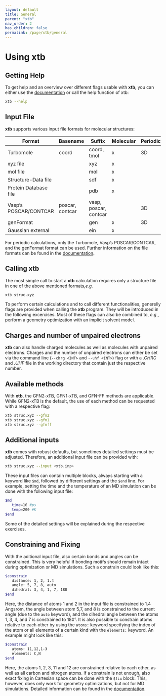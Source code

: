 ```yaml
---
layout: default
title: General
parent: "xtb"
nav_order: 2
has_children: false
permalink: /page/xtb/general
---
```


# Using **xtb**

## Getting Help
To get help and an overview over different flags usable with **xtb**, you can either use the [documentation](https://xtb-docs.readthedocs.io/en/latest/index.html) or call the help function of xtb:

```bash
xtb --help
```

## Input File

**xtb** supports various input file formats for molecular structures:

| Format                  | Basename           | Suffix               | Molecular | Periodic |
|-------------------------|--------------------|----------------------|-----------|----------|
| Turbomole              | coord              | coord, tmol         | x         | 3D       |
| xyz file              |                    | xyz                  | x         |          |
| mol file              |                    | mol                  | x         |          |
| Structure-Data file    |                    | sdf                  | x         |          |
| Protein Database file  |                    | pdb                  | x         |          |
| Vasp’s POSCAR/CONTCAR  | poscar, contcar    | vasp, poscar, contcar |          | 3D       |
| genFormat             |                    | gen                  | x         | 3D       |
| Gaussian external     |                    | ein                  | x         |          |

For periodic calculations, only the Turbomole, Vasp’s POSCAR/CONTCAR, and the genFormat format can be used.
Further information on the file formats can be found in the [documentation](https://xtb-docs.readthedocs.io/en/latest/geometry.html).

## Calling xtb
The most simple call to start a **xtb** calculation requires only a structure file in one of the above mentioned formats,*e.g.*

```bash
xtb struc.xyz
```

To perform certain calculations and to call different functionalities, generelly flags are provided when calling the **xtb** program. They will be introduced in the following excercises. Most of these flags can also be combined to, *e.g.*, perform a geometry optimization with an implicit solvent model.

## Charges and number of unpaired electrons
**xtb** can also handle charged molecules as well as molecules with unpaired electrons. Charges and the number of unpaired electrons can either be set via the command line (`--chrg <INT>` and `--uhf <INT>`) flag or with a *.CHRG* and *.UHF* file in the working directory that contain just the respective number.

## Available methods
With **xtb**, the GFN2-xTB, GFN1-xTB, and GFN-FF methods are applicable. While GFN2-xTB is the default, the use of each method can be requested with a respective flag:

```bash
xtb struc.xyz --gfn2
xtb struc.xyz --gfn1
xtb struc.xyz --gfnff
```

## Additional inputs
**xtb** comes with robust defaults, but sometimes detailed settings must be adjusted. Therefore, an additional input file can be provided with:

```bash
xtb struc.xyz --input <xtb.inp>
```

These input files can contain multiple blocks, always starting with a keyword like `$md`, followed by different settings and the `$end` line. For example, setting the time and the temperature of an MD simulation can be done with the following input file:

```bash
$md
   time=10 #ps
   temp=200 #K
$end
```

Some of the detailed settings will be explained during the respective exercises.

## Constraining and Fixing
With the aditional input file, also certain bonds and angles can be constrained. This is very helpful if bonding motifs should remain intact during optimization or MD simulations. Such a constrain could look like this:

```bash
$constrain
   distance: 1, 2, 1.4
   angle: 5, 7, 8, auto
   dihedral: 3, 4, 1, 7, 180
$end
```

Here, the distance of atoms 1 and 2 in the input file is constrained to 1.4 Angsröm, the angle between atom 5,7, and 8 is constrained to the current angle (due to the `auto` keyword), and the dihedral angle between the atoms 1, 3, 4, and 7 is constrained to 180°. It is also possible to constrain atoms relative to each other by using the `atoms:` keyword specifying the index of the atom or all elements of a certain kind with the `elements:` keyword. An example might look like this:

```bash
$constrain
   atoms: 11,12,1-3
   elements: C,N
$end
```

Here, the atoms 1, 2, 3, 11 and 12 are constrained relative to each other, as well as all carbon and nitrogen atoms.
If a constrain is not enough, also exact fixing in Cartesian space can be done with the `$fix` block. This, however, does only work for geometry optimizations, but not for MD simulations. Detailed information can be found in the [documentation](https://xtb-docs.readthedocs.io/en/latest/xcontrol.html).
